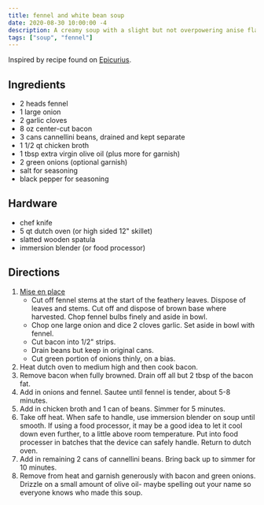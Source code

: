 ```yaml
---
title: fennel and white bean soup
date: 2020-08-30 10:00:00 -4
description: A creamy soup with a slight but not overpowering anise flavor. Serves plenty.
tags: ["soup", "fennel"]
---
```


Inspired by recipe found on [Epicurius](https://www.epicurious.com/).

## Ingredients

- 2 heads fennel
- 1 large onion
- 2 garlic cloves
- 8 oz center-cut bacon
- 3 cans cannellini beans, drained and kept separate
- 1 1/2 qt chicken broth
- 1 tbsp extra virgin olive oil (plus more for garnish)
- 2 green onions (optional garnish)
- salt for seasoning
- black pepper for seasoning

## Hardware

- chef knife
- 5 qt dutch oven (or high sided 12" skillet)
- slatted wooden spatula
- immersion blender (or food processor)

## Directions

1. [Mise en place](/concepts/kitchen-glossary#mis-en-place)
    - Cut off fennel stems at the start of the feathery leaves. Dispose of leaves and stems. Cut off and dispose of brown base where harvested. Chop fennel bulbs finely and aside in bowl.
    - Chop one large onion and dice 2 cloves garlic. Set aside in bowl with fennel.
    - Cut bacon into 1/2" strips.
    - Drain beans but keep in original cans.
    - Cut green portion of onions thinly, on a bias.
1. Heat dutch oven to medium high and then cook bacon.
1. Remove bacon when fully browned. Drain off all but 2 tbsp of the bacon fat.
1. Add in onions and fennel. Sautee until fennel is tender, about 5-8 minutes.
1. Add in chicken broth and 1 can of beans. Simmer for 5 minutes.
1. Take off heat. When safe to handle, use immersion blender on soup until smooth. If using a food processor, it may be a good idea to let it cool down even further, to a little above room temperature. Put into food processer in batches that the device can safely handle. Return to dutch oven.
1. Add in remaining 2 cans of cannellini beans. Bring back up to simmer for 10 minutes.
1. Remove from heat and garnish generously with bacon and green onions. Drizzle on a small amount of olive oil- maybe spelling out your name so everyone knows who made this soup.
